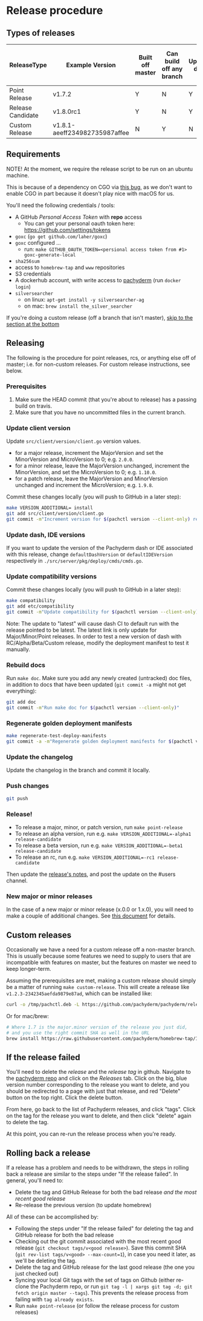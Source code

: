 # Release procedure

## Types of releases

|ReleaseType|Example Version|Built off master|Can build off any branch| Updates docs| Can host multiple install versions |
|---|---|---|---|---|---|
|Point Release| v1.7.2| Y | N | Y | N |
|Release Candidate| v1.8.0rc1 | Y | N | Y | N |
|Custom Release | v1.8.1-aeeff234982735987affee | N | Y | N | Y |

## Requirements

NOTE! At the moment, we require the release script to be run on an ubuntu
machine.

This is because of a dependency on CGO via
[this bug](https://github.com/opencontainers/runc/issues/841), as we don't
want to enable CGO in part because it doesn't play nice with macOS for us.

You'll need the following credentials / tools:

- A GitHub *Personal Access Token* with **repo** access
  - You can get your personal oauth token here: https://github.com/settings/tokens
- `goxc` (`go get github.com/laher/goxc`)
- `goxc` configured ...
    - run: `make GITHUB_OAUTH_TOKEN=<persional access token from #1> goxc-generate-local`
- `sha256sum`
- access to `homebrew-tap` and `www` repositories
- S3 credentials
- A dockerhub account, with write access to
  [pachyderm](https://hub.docker.com/u/pachyderm/) (run `docker login`)
- `silversearcher`
    - on linux: `apt-get install -y silversearcher-ag`
    - on mac: `brew install the_silver_searcher`

If you're doing a custom release (off a branch that isn't master),
[skip to the section at the bottom](#custom-release)

## Releasing

The following is the procedure for point releases, rcs, or anything else off
of master; i.e. for non-custom releases. For custom release instructions, see
below.

### Prerequisites

1) Make sure the HEAD commit (that you're about to release) has a passing
   build on travis.
2) Make sure that you have no uncommitted files in the current branch.

### Update client version

Update `src/client/version/client.go` version values.

- for a major release, increment the MajorVersion and set the MinorVersion and
  MicroVersion to 0; e.g. `2.0.0`.
- for a minor release, leave the MajorVersion unchanged, increment the
  MinorVersion, and set the MicroVersion to 0; e.g. `1.10.0`.
- for a patch release, leave the MajorVersion and MinorVersion unchanged and
  increment the MicroVersion; e.g. `1.9.8`.

Commit these changes locally (you will push to GitHub in a later step):

```bash
make VERSION_ADDITIONAL= install
git add src/client/version/client.go
git commit -m"Increment version for $(pachctl version --client-only) release"
```

### Update dash, IDE versions

If you want to update the version of the Pachyderm dash or IDE associated with
this release, change `defaultDashVersion` or `defaultIDEVersion` respectively in
`./src/server/pkg/deploy/cmds/cmds.go`.

### Update compatibility versions

Commit these changes locally (you will push to GitHub in a later step):

```bash
make compatibility
git add etc/compatibility
git commit -m"Update compatibility for $(pachctl version --client-only) release"
```

Note: The update to "latest" will cause dash CI to default run with the
release pointed to be latest. The latest link is only update for
Major/Minor/Point releases. In order to test a new version of dash with
RC/Alpha/Beta/Custom release, modify the deployment manifest to test it
manually.

### Rebuild docs

Run `make doc`. Make sure you add any newly created (untracked) doc files, in
addition to docs that have been updated (`git commit -a` might not get
everything):

```bash
git add doc
git commit -m"Run make doc for $(pachctl version --client-only)"
```

### Regenerate golden deployment manifests

```bash
make regenerate-test-deploy-manifests
git commit -a -m"Regenerate golden deployment manifests for $(pachctl version --client-only)"
```

### Update the changelog

Update the changelog in the branch and commit it locally.

### Push changes

```bash
git push
```

### Release!

* To release a major, minor, or patch version, run `make point-release`
* To release an alpha version, run e.g.
  `make VERSION_ADDITIONAL=-alpha1 release-candidate`
* To release a beta version, run e.g.
  `make VERSION_ADDITIONAL=-beta1 release-candidate`
* To release an rc, run e.g. `make VERSION_ADDITIONAL=-rc1 release-candidate`

Then update the
[release's notes](https://github.com/pachyderm/pachyderm/releases), and post
the update on the #users channel.

### New major or minor releases

In the case of a new major or minor release (x.0.0 or 1.x.0), you will need
to make a couple of additional changes. See
[this document](./major_minor_release_instructions.md) for details.

## Custom releases

Occasionally we have a need for a custom release off a non-master branch. This
is usually because some features we need to supply to users that are
incompatible with features on master, but the features on master we need to
keep longer-term.

Assuming the prerequisites are met, making a custom release should simply be a
matter of running `make custom-release`. This will create a release like
`v1.2.3-2342345aefda9879e87ad`, which can be installed like:

```bash
curl -o /tmp/pachctl.deb -L https://github.com/pachyderm/pachyderm/releases/download/v1.11.0/pachctl_1.11.0_amd64.deb && sudo dpkg -i /tmp/pachctl.deb
```

Or for mac/brew:

```bash
# Where 1.7 is the major.minor version of the release you just did,
# and you use the right commit SHA as well in the URL
brew install https://raw.githubusercontent.com/pachyderm/homebrew-tap/1.7.0-5a590ad9d8e9a09d4029f0f7379462620cf589ee/pachctl@1.7.rb
```

## If the release failed

You'll need to delete the *release* and the *release tag* in github. Navigate
to the [pachyderm repo](https://www.github.com/pachyderm/pachyderm) and click
on the *Releases* tab. Click on the big, blue version number corresponding to
the release you want to delete, and you should be redirected to a page with
just that release, and red "Delete" button on the top right. Click the delete
button.

From here, go back to the list of Pachyderm releases, and click "tags". Click
on the tag for the release you want to delete, and then click "delete" again
to delete the tag.

At this point, you can re-run the release process when you're ready.

## Rolling back a release

If a release has a problem and needs to be withdrawn, the steps in rolling
back a release are similar to the steps under "If the release failed". In
general, you'll need to:
- Delete the tag and GitHub Release for both the bad release *and the most
  recent good release*
- Re-release the previous version (to update homebrew)

All of these can be accomplished by:
- Following the steps under "If the release failed" for deleting the tag and
  GitHub release for both the bad release
- Checking out the git commit associated with the most recent good release
  (`git checkout tags/v<good release>`). Save this commit SHA
  (`git rev-list tags/v<good> --max-count=1`), in case you need it later, as
  we'll be deleting the tag.
- Delete the tag and GitHub release for the last good release (the one you
  just checked out)
- Syncing your local Git tags with the set of tags on Github (either re-clone
  the Pachyderm repo, or run
  `git tag -l | xargs git tag -d; git fetch origin master --tags`). This
  prevents the release process from failing with `tag already exists`.
- Run `make point-release` (or follow the release process for custom releases)
